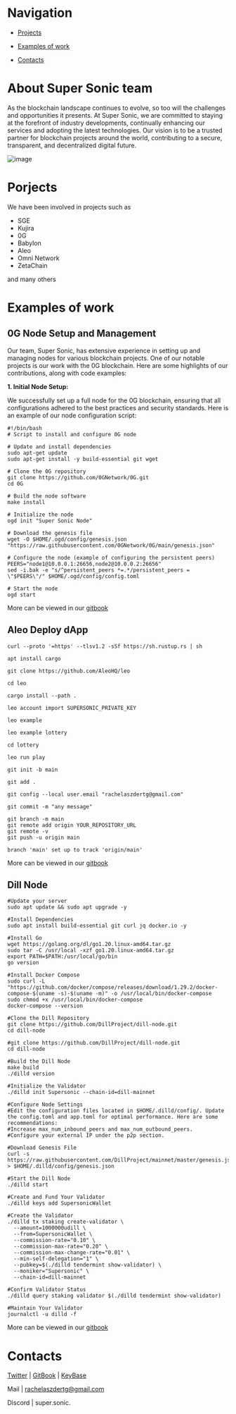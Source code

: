 # Navigation

- [Projects](https://github.com/Super-Sonic-Validator#porjects)

- [Examples of work](https://github.com/Super-Sonic-Validator#examples-of-work)

- [Contacts](https://github.com/Super-Sonic-Validator#contacts)

# About Super Sonic team

As the blockchain landscape continues to evolve, so too will the challenges and opportunities it presents. At Super Sonic, we are committed to staying at the forefront of industry developments, continually enhancing our services and adopting the latest technologies. Our vision is to be a trusted partner for blockchain projects around the world, contributing to a secure, transparent, and decentralized digital future.

![image](https://github.com/Super-Sonic-Validator/.github/assets/175025803/fea5105a-209c-4d58-ba11-0aaac416398f)

# Porjects

We have been involved in projects such as 

- SGE
- Kujira
- 0G
- Babylon
- Aleo
- Omni Network
- ZetaChain

and many others

# Examples of work

## 0G Node Setup and Management

Our team, Super Sonic, has extensive experience in setting up and managing nodes for various blockchain projects. One of our notable projects is our work with the 0G blockchain. Here are some highlights of our contributions, along with code examples:

**1. Initial Node Setup:** 

We successfully set up a full node for the 0G blockchain, ensuring that all configurations adhered to the best practices and security standards. Here is an example of our node configuration script:

```
#!/bin/bash
# Script to install and configure 0G node

# Update and install dependencies
sudo apt-get update
sudo apt-get install -y build-essential git wget

# Clone the 0G repository
git clone https://github.com/0GNetwork/0G.git
cd 0G

# Build the node software
make install

# Initialize the node
ogd init "Super Sonic Node"

# Download the genesis file
wget -O $HOME/.ogd/config/genesis.json "https://raw.githubusercontent.com/0GNetwork/0G/main/genesis.json"

# Configure the node (example of configuring the persistent peers)
PEERS="node1@10.0.0.1:26656,node2@10.0.0.2:26656"
sed -i.bak -e "s/^persistent_peers *=.*/persistent_peers = \"$PEERS\"/" $HOME/.ogd/config/config.toml

# Start the node
ogd start

```
More can be viewed in our [gitbook](https://super-sonic.gitbook.io/supersonic/0g-node-setup-and-management)

## Aleo Deploy dApp

```
curl --proto '=https' --tlsv1.2 -sSf https://sh.rustup.rs | sh

apt install cargo

git clone https://github.com/AleoHQ/leo

cd leo

cargo install --path .

leo account import SUPERSONIC_PRIVATE_KEY

leo example

leo example lottery

cd lottery

leo run play

git init -b main

git add .

git config --local user.email "rachelaszdertg@gmail.com"

git commit -m "any message"

git branch -m main
git remote add origin YOUR_REPOSITORY_URL
git remote -v
git push -u origin main

branch 'main' set up to track 'origin/main'

```
More can be viewed in our [gitbook](https://super-sonic.gitbook.io/supersonic/aleo-deploy-dapp)

## Dill Node
```
#Update your server
sudo apt update && sudo apt upgrade -y

#Install Dependencies
sudo apt install build-essential git curl jq docker.io -y

#Install Go
wget https://golang.org/dl/go1.20.linux-amd64.tar.gz
sudo tar -C /usr/local -xzf go1.20.linux-amd64.tar.gz
export PATH=$PATH:/usr/local/go/bin
go version

#Install Docker Compose
sudo curl -L "https://github.com/docker/compose/releases/download/1.29.2/docker-compose-$(uname -s)-$(uname -m)" -o /usr/local/bin/docker-compose
sudo chmod +x /usr/local/bin/docker-compose
docker-compose --version

#Clone the Dill Repository
git clone https://github.com/DillProject/dill-node.git
cd dill-node

#git clone https://github.com/DillProject/dill-node.git
cd dill-node

#Build the Dill Node
make build
./dilld version

#Initialize the Validator
./dilld init Supersonic --chain-id=dill-mainnet

#Configure Node Settings
#Edit the configuration files located in $HOME/.dilld/config/. Update the config.toml and app.toml for optimal performance. Here are some recommendations:
#Increase max_num_inbound_peers and max_num_outbound_peers.
#Configure your external IP under the p2p section.

#Download Genesis File
curl -s https://raw.githubusercontent.com/DillProject/mainnet/master/genesis.json > $HOME/.dilld/config/genesis.json

#Start the Dill Node
./dilld start

#Create and Fund Your Validator
./dilld keys add SupersonicWallet

#Create the Validator
./dilld tx staking create-validator \
  --amount=1000000udill \
  --from=SupersonicWallet \
  --commission-rate="0.10" \
  --commission-max-rate="0.20" \
  --commission-max-change-rate="0.01" \
  --min-self-delegation="1" \
  --pubkey=$(./dilld tendermint show-validator) \
  --moniker="Supersonic" \
  --chain-id=dill-mainnet

#Confirm Validator Status
./dilld query staking validator $(./dilld tendermint show-validator)

#Maintain Your Validator
journalctl -u dilld -f

```
More can be viewed in our [gitbook](https://super-sonic.gitbook.io/supersonic/aleo-deploy-dapp)

# Contacts

[Twitter](https://twitter.com/supsonic_team) | [GitBook](https://super-sonic.gitbook.io/supersonic) | [KeyBase](https://keybase.io/supsonic)

Mail | rachelaszdertg@gmail.com

Discord | super.sonic.
